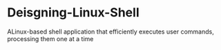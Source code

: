 # Deisgning-Linux-Shell
ALinux-based shell application that efficiently executes user commands, processing them one at a time
